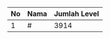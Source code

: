 | No | Nama            | Jumlah Level |
|----|-----------------|--------------|
| 1  | #    |    3914        |
